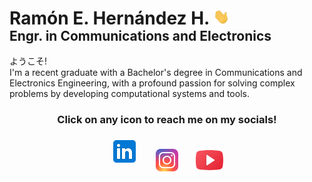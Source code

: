 <div class="hero">
  <div class="title"> 
    <h1>Ramón E. Hernández H. <img src="https://raw.githubusercontent.com/ABSphreak/ABSphreak/master/gifs/Hi.gif" width="26"></h1> 
    <h2 style="color: var(--secondary-color); margin-top: -20px">Engr. in Communications and Electronics</h2>
  </div>

  <p><span id="greeting">ようこそ!</span><br>
  I'm a recent graduate with a Bachelor's degree in Communications and Electronics Engineering, with a profound passion for solving complex problems by developing computational systems and tools.
  </p>
</div>


<h3 align="center">Click on any icon to reach me on my socials!</h3>

<div style='display:flex; flex-direction:row; place-content:center; gap:20px'>
<a href="https://www.linkedin.com/in/ramonevehdez/">
<svg xmlns="http://www.w3.org/2000/svg" x="0px" y="0px" width="48" height="48" viewBox="0 0 48 48">
<path fill="#0078d4" d="M42,37c0,2.762-2.238,5-5,5H11c-2.761,0-5-2.238-5-5V11c0-2.762,2.239-5,5-5h26c2.762,0,5,2.238,5,5	V37z"></path><path d="M30,37V26.901c0-1.689-0.819-2.698-2.192-2.698c-0.815,0-1.414,0.459-1.779,1.364	c-0.017,0.064-0.041,0.325-0.031,1.114L26,37h-7V18h7v1.061C27.022,18.356,28.275,18,29.738,18c4.547,0,7.261,3.093,7.261,8.274	L37,37H30z M11,37V18h3.457C12.454,18,11,16.528,11,14.499C11,12.472,12.478,11,14.514,11c2.012,0,3.445,1.431,3.486,3.479	C18,16.523,16.521,18,14.485,18H18v19H11z" opacity=".05"></path><path d="M30.5,36.5v-9.599c0-1.973-1.031-3.198-2.692-3.198c-1.295,0-1.935,0.912-2.243,1.677	c-0.082,0.199-0.071,0.989-0.067,1.326L25.5,36.5h-6v-18h6v1.638c0.795-0.823,2.075-1.638,4.238-1.638	c4.233,0,6.761,2.906,6.761,7.774L36.5,36.5H30.5z M11.5,36.5v-18h6v18H11.5z M14.457,17.5c-1.713,0-2.957-1.262-2.957-3.001	c0-1.738,1.268-2.999,3.014-2.999c1.724,0,2.951,1.229,2.986,2.989c0,1.749-1.268,3.011-3.015,3.011H14.457z" opacity=".07"></path><path fill="#fff" d="M12,19h5v17h-5V19z M14.485,17h-0.028C12.965,17,12,15.888,12,14.499C12,13.08,12.995,12,14.514,12	c1.521,0,2.458,1.08,2.486,2.499C17,15.887,16.035,17,14.485,17z M36,36h-5v-9.099c0-2.198-1.225-3.698-3.192-3.698	c-1.501,0-2.313,1.012-2.707,1.99C24.957,25.543,25,26.511,25,27v9h-5V19h5v2.616C25.721,20.5,26.85,19,29.738,19	c3.578,0,6.261,2.25,6.261,7.274L36,36L36,36z"></path>
</svg>
</a>

<a href="https://www.instagram.com/ramon_eve/"><svg xmlns="http://www.w3.org/2000/svg" x="0px" y="0px" width="48" height="48" viewBox="0 0 48 48">
<radialGradient id="yOrnnhliCrdS2gy~4tD8ma_Xy10Jcu1L2Su_gr1" cx="19.38" cy="42.035" r="44.899" gradientUnits="userSpaceOnUse"><stop offset="0" stop-color="#fd5"></stop><stop offset=".328" stop-color="#ff543f"></stop><stop offset=".348" stop-color="#fc5245"></stop><stop offset=".504" stop-color="#e64771"></stop><stop offset=".643" stop-color="#d53e91"></stop><stop offset=".761" stop-color="#cc39a4"></stop><stop offset=".841" stop-color="#c837ab"></stop></radialGradient><path fill="url(#yOrnnhliCrdS2gy~4tD8ma_Xy10Jcu1L2Su_gr1)" d="M34.017,41.99l-20,0.019c-4.4,0.004-8.003-3.592-8.008-7.992l-0.019-20	c-0.004-4.4,3.592-8.003,7.992-8.008l20-0.019c4.4-0.004,8.003,3.592,8.008,7.992l0.019,20	C42.014,38.383,38.417,41.986,34.017,41.99z"></path><radialGradient id="yOrnnhliCrdS2gy~4tD8mb_Xy10Jcu1L2Su_gr2" cx="11.786" cy="5.54" r="29.813" gradientTransform="matrix(1 0 0 .6663 0 1.849)" gradientUnits="userSpaceOnUse"><stop offset="0" stop-color="#4168c9"></stop><stop offset=".999" stop-color="#4168c9" stop-opacity="0"></stop></radialGradient><path fill="url(#yOrnnhliCrdS2gy~4tD8mb_Xy10Jcu1L2Su_gr2)" d="M34.017,41.99l-20,0.019c-4.4,0.004-8.003-3.592-8.008-7.992l-0.019-20	c-0.004-4.4,3.592-8.003,7.992-8.008l20-0.019c4.4-0.004,8.003,3.592,8.008,7.992l0.019,20	C42.014,38.383,38.417,41.986,34.017,41.99z"></path><path fill="#fff" d="M24,31c-3.859,0-7-3.14-7-7s3.141-7,7-7s7,3.14,7,7S27.859,31,24,31z M24,19c-2.757,0-5,2.243-5,5	s2.243,5,5,5s5-2.243,5-5S26.757,19,24,19z"></path><circle cx="31.5" cy="16.5" r="1.5" fill="#fff"></circle><path fill="#fff" d="M30,37H18c-3.859,0-7-3.14-7-7V18c0-3.86,3.141-7,7-7h12c3.859,0,7,3.14,7,7v12	C37,33.86,33.859,37,30,37z M18,13c-2.757,0-5,2.243-5,5v12c0,2.757,2.243,5,5,5h12c2.757,0,5-2.243,5-5V18c0-2.757-2.243-5-5-5H18z"></path>
</svg></a>

<a href="https://www.youtube.com/@RamstricHdez"><svg xmlns="http://www.w3.org/2000/svg" x="0px" y="0px" width="48" height="48" viewBox="0 0 48 48">
<linearGradient id="PgB_UHa29h0TpFV_moJI9a_9a46bTk3awwI_gr1" x1="9.816" x2="41.246" y1="9.871" y2="41.301" gradientUnits="userSpaceOnUse"><stop offset="0" stop-color="#f44f5a"></stop><stop offset=".443" stop-color="#ee3d4a"></stop><stop offset="1" stop-color="#e52030"></stop></linearGradient><path fill="url(#PgB_UHa29h0TpFV_moJI9a_9a46bTk3awwI_gr1)" d="M45.012,34.56c-0.439,2.24-2.304,3.947-4.608,4.267C36.783,39.36,30.748,40,23.945,40	c-6.693,0-12.728-0.64-16.459-1.173c-2.304-0.32-4.17-2.027-4.608-4.267C2.439,32.107,2,28.48,2,24s0.439-8.107,0.878-10.56	c0.439-2.24,2.304-3.947,4.608-4.267C11.107,8.64,17.142,8,23.945,8s12.728,0.64,16.459,1.173c2.304,0.32,4.17,2.027,4.608,4.267	C45.451,15.893,46,19.52,46,24C45.89,28.48,45.451,32.107,45.012,34.56z"></path><path d="M32.352,22.44l-11.436-7.624c-0.577-0.385-1.314-0.421-1.925-0.093C18.38,15.05,18,15.683,18,16.376	v15.248c0,0.693,0.38,1.327,0.991,1.654c0.278,0.149,0.581,0.222,0.884,0.222c0.364,0,0.726-0.106,1.04-0.315l11.436-7.624	c0.523-0.349,0.835-0.932,0.835-1.56C33.187,23.372,32.874,22.789,32.352,22.44z" opacity=".05"></path><path d="M20.681,15.237l10.79,7.194c0.689,0.495,1.153,0.938,1.153,1.513c0,0.575-0.224,0.976-0.715,1.334	c-0.371,0.27-11.045,7.364-11.045,7.364c-0.901,0.604-2.364,0.476-2.364-1.499V16.744C18.5,14.739,20.084,14.839,20.681,15.237z" opacity=".07"></path><path fill="#fff" d="M19,31.568V16.433c0-0.743,0.828-1.187,1.447-0.774l11.352,7.568c0.553,0.368,0.553,1.18,0,1.549	l-11.352,7.568C19.828,32.755,19,32.312,19,31.568z"></path>
</svg></a>
</div>
